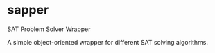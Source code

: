 # sapper
SAT Problem Solver Wrapper

A simple object-oriented wrapper for different SAT solving algorithms.
